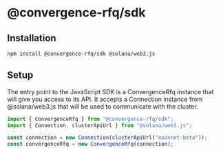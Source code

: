 # @convergence-rfq/sdk

## Installation

```bash
npm install @convergence-rfq/sdk @solana/web3.js
```

## Setup

The entry point to the JavaScript SDK is a ConvergenceRfq instance that will give you access to its API. It accepts a Connection instance from @solana/web3.js that will be used to communicate with the cluster.

```ts
import { ConvergenceRfq } from "@convergence-rfq/sdk";
import { Connection, clusterApiUrl } from "@solana/web3.js";

const connection = new Connection(clusterApiUrl("mainnet-beta"));
const convergenceRfq = new ConvergenceRfq(connection);
```
